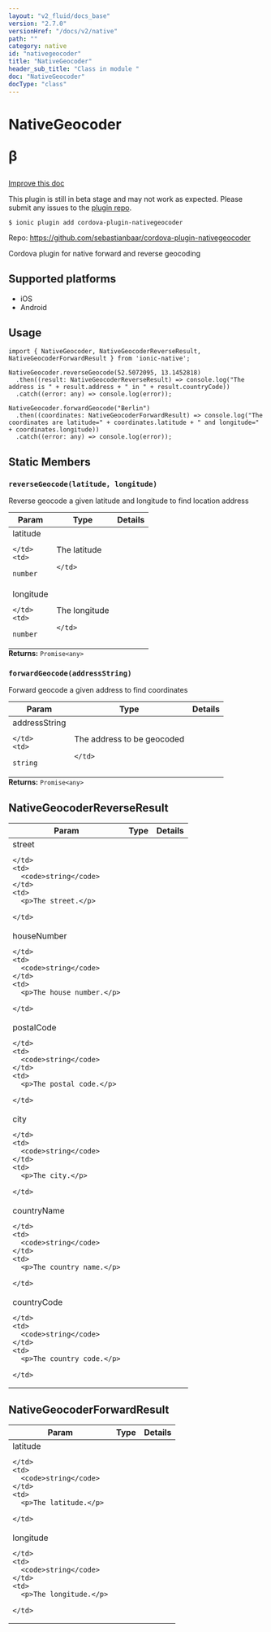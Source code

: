 ```yaml
---
layout: "v2_fluid/docs_base"
version: "2.7.0"
versionHref: "/docs/v2/native"
path: ""
category: native
id: "nativegeocoder"
title: "NativeGeocoder"
header_sub_title: "Class in module "
doc: "NativeGeocoder"
docType: "class"
---
```








<h1 class="api-title">
  
  NativeGeocoder
  

  

  <span class="beta" title="beta">&beta;</span></h1>

<a class="improve-v2-docs" href="http://github.com/driftyco/ionic-native/edit/master/src/plugins/native-geocoder.ts#L0">
  Improve this doc
</a>



<!-- decorators -->




<p class="beta-notice">
  This plugin is still in beta stage and may not work as expected. Please
  submit any issues to the <a target="_blank"
  href="https://github.com/sebastianbaar/cordova-plugin-nativegeocoder/issues">plugin repo</a>.
</p>


<pre><code>$ ionic plugin add cordova-plugin-nativegeocoder</code></pre>
<p>Repo:
  <a href="https://github.com/sebastianbaar/cordova-plugin-nativegeocoder">
    https://github.com/sebastianbaar/cordova-plugin-nativegeocoder
  </a>
</p>

<!-- description -->

<p>Cordova plugin for native forward and reverse geocoding</p>


<!-- @platforms tag -->
<h2>Supported platforms</h2>

<ul>
  <li>iOS</li><li>Android</li>
</ul>

<!-- @platforms tag end -->


<!-- if doc.decorators -->

<!-- @usage tag -->

<h2>Usage</h2>

<pre><code class="lang-typescript">import { NativeGeocoder, NativeGeocoderReverseResult, NativeGeocoderForwardResult } from &#39;ionic-native&#39;;

NativeGeocoder.reverseGeocode(52.5072095, 13.1452818)
  .then((result: NativeGeocoderReverseResult) =&gt; console.log(&quot;The address is &quot; + result.address + &quot; in &quot; + result.countryCode))
  .catch((error: any) =&gt; console.log(error));

NativeGeocoder.forwardGeocode(&quot;Berlin&quot;)
  .then((coordinates: NativeGeocoderForwardResult) =&gt; console.log(&quot;The coordinates are latitude=&quot; + coordinates.latitude + &quot; and longitude=&quot; + coordinates.longitude))
  .catch((error: any) =&gt; console.log(error));
</code></pre>




<!-- @property tags -->


<h2>Static Members</h2>

<div id="reverseGeocode"></div>
<h3><code>reverseGeocode(latitude,&nbsp;longitude)</code>
  
</h3>




Reverse geocode a given latitude and longitude to find location address


<table class="table param-table" style="margin:0;">
  <thead>
  <tr>
    <th>Param</th>
    <th>Type</th>
    <th>Details</th>
  </tr>
  </thead>
  <tbody>
  
  <tr>
    <td>
      latitude
      
      
    </td>
    <td>
      
<code>number</code>
    </td>
    <td>
      <p>The latitude</p>

      
    </td>
  </tr>
  
  <tr>
    <td>
      longitude
      
      
    </td>
    <td>
      
<code>number</code>
    </td>
    <td>
      <p>The longitude</p>

      
    </td>
  </tr>
  
  </tbody>
</table>





<div class="return-value" markdown="1">
  <i class="icon ion-arrow-return-left"></i>
  <b>Returns:</b> 
<code>Promise&lt;any&gt;</code> 
</div>



<div id="forwardGeocode"></div>
<h3><code>forwardGeocode(addressString)</code>
  
</h3>




Forward geocode a given address to find coordinates


<table class="table param-table" style="margin:0;">
  <thead>
  <tr>
    <th>Param</th>
    <th>Type</th>
    <th>Details</th>
  </tr>
  </thead>
  <tbody>
  
  <tr>
    <td>
      addressString
      
      
    </td>
    <td>
      
<code>string</code>
    </td>
    <td>
      <p>The address to be geocoded</p>

      
    </td>
  </tr>
  
  </tbody>
</table>





<div class="return-value" markdown="1">
  <i class="icon ion-arrow-return-left"></i>
  <b>Returns:</b> 
<code>Promise&lt;any&gt;</code> 
</div>




<!-- methods on the class -->



<!-- other classes -->

<!-- end other classes -->

<!-- interfaces -->

<!--<h2><a class="anchor" name="interfaces" href="#interfaces"></a>Interfaces</h2>-->


<h2><a class="anchor" name="NativeGeocoderReverseResult" href="#NativeGeocoderReverseResult"></a>NativeGeocoderReverseResult</h2>


<table class="table param-table" style="margin:0;">
  <thead>
  <tr>
    <th>Param</th>
    <th>Type</th>
    <th>Details</th>
  </tr>
  </thead>
  <tbody>
  
  <tr>
    <td>
      street
      
    </td>
    <td>
      <code>string</code>
    </td>
    <td>
      <p>The street.</p>

    </td>
  </tr>
  
  <tr>
    <td>
      houseNumber
      
    </td>
    <td>
      <code>string</code>
    </td>
    <td>
      <p>The house number.</p>

    </td>
  </tr>
  
  <tr>
    <td>
      postalCode
      
    </td>
    <td>
      <code>string</code>
    </td>
    <td>
      <p>The postal code.</p>

    </td>
  </tr>
  
  <tr>
    <td>
      city
      
    </td>
    <td>
      <code>string</code>
    </td>
    <td>
      <p>The city.</p>

    </td>
  </tr>
  
  <tr>
    <td>
      countryName
      
    </td>
    <td>
      <code>string</code>
    </td>
    <td>
      <p>The country name.</p>

    </td>
  </tr>
  
  <tr>
    <td>
      countryCode
      
    </td>
    <td>
      <code>string</code>
    </td>
    <td>
      <p>The country code.</p>

    </td>
  </tr>
  
  </tbody>
</table>




<h2><a class="anchor" name="NativeGeocoderForwardResult" href="#NativeGeocoderForwardResult"></a>NativeGeocoderForwardResult</h2>


<table class="table param-table" style="margin:0;">
  <thead>
  <tr>
    <th>Param</th>
    <th>Type</th>
    <th>Details</th>
  </tr>
  </thead>
  <tbody>
  
  <tr>
    <td>
      latitude
      
    </td>
    <td>
      <code>string</code>
    </td>
    <td>
      <p>The latitude.</p>

    </td>
  </tr>
  
  <tr>
    <td>
      longitude
      
    </td>
    <td>
      <code>string</code>
    </td>
    <td>
      <p>The longitude.</p>

    </td>
  </tr>
  
  </tbody>
</table>





<!-- end interfaces -->

<!-- related link --><!-- end content block -->


<!-- end body block -->

